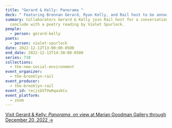 ```yaml
---
title: "Gerard & Kelly: Panorama "
deck: " Featuring Brennan Gerard, Ryan Kelly, and Rail host to be announced"
summary: Collaborators Gerard & Kelly join Rail host for a conversation. We
  conclude with a poetry reading by Violet Spurlock.
people:
  - person: gerard-kelly
poets:
  - person: violet-spurlock
date: 2022-12-12T13:00:00-0500
end_date: 2022-12-12T14:30:00-0500
series: 710
collections:
  - the-new-social-environment
event_organizer:
  - the-brooklyn-rail
event_producer:
  - the-brooklyn-rail
event_id: recjsbSTVwKqaskCu
event_platform:
  - zoom
---
```

[V﻿isit Gerard & Kelly: *Panorama*, on view at Marian Goodman Gallery through December 20, 2022 →](https://www.mariangoodman.com/exhibitions/503-gerard-kelly-panorama/)